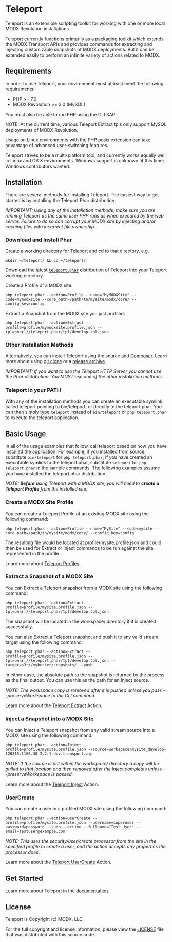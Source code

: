 # Teleport

Teleport is an extensible scripting toolkit for working with one or more local MODX Revolution installations.

Teleport currently functions primarily as a packaging toolkit which extends the MODX Transport APIs and provides commands for extracting and injecting customizable snapshots of MODX deployments. But it can be extended easily to perform an infinite variety of actions related to MODX.


## Requirements

In order to use Teleport, your environment must at least meet the following requirements:

* PHP >= 7.0
* MODX Revolution >= 3.0 (MySQL)

You must also be able to run PHP using the CLI SAPI.

NOTE: At the current time, various Teleport Extract tpls only support MySQL deployments of MODX Revolution.

Usage on Linux environments with the PHP posix extension can take advantage of advanced user-switching features.

Teleport strives to be a multi-platform tool, and currently works equally well in Linux and OS X environments. Windows support is unknown at this time; Windows contributors wanted.


## Installation

There are several methods for installing Teleport. The easiest way to get started is by installing the Teleport Phar distribution.

_IMPORTANT: Using any of the installation methods, make sure you are running Teleport as the same user PHP runs as when executed by the web server. Failure to do so can corrupt your MODX site by injecting and/or caching files with incorrect file ownership._

### Download and Install Phar

Create a working directory for Teleport and cd to that directory, e.g.

    mkdir ~/teleport/ && cd ~/teleport/

Download the latest [`teleport.phar`](http://modx.s3.amazonaws.com/releases/teleport/2.x/teleport.phar "teleport.phar") distribution of Teleport into your Teleport working directory.

Create a Profile of a MODX site:

    php teleport.phar --action=Profile --name="MyMODXSite" --code=mymodxsite --core_path=/path/to/mysite/modx/core/ --config_key=config

Extract a Snapshot from the MODX site you just profiled:

    php teleport.phar --action=Extract --profile=profile/mymodxsite.profile.json --tpl=phar://teleport.phar/tpl/develop.tpl.json


### Other Installation Methods

Alternatively, you can install Teleport using the source and [Composer](http://getcomposer.org/). Learn more about using [git clone](doc/install/git-clone.md) or a [release archive](doc/install/releases.md).

_IMPORTANT: If you want to use the Teleport HTTP Server you cannot use the Phar distribution. You MUST use one of the other installation methods._

### Teleport in your PATH

With any of the installation methods you can create an executable symlink called teleport pointing to bin/teleport, or directly to the teleport.phar. You can then simply type `teleport` instead of `bin/teleport` or `php teleport.phar` to execute the teleport application.


## Basic Usage

In all of the usage examples that follow, call teleport based on how you have installed the application. For example, if you installed from source, substitute `bin/teleport` for `php teleport.phar`; if you have created an executable symlink to the teleport.phar, substitute `teleport` for `php teleport.phar` in the sample commands. The following examples assume you have installed the teleport.phar distribution.

_NOTE: **Before** using Teleport with a MODX site, you will need to **create a Teleport Profile** from the installed site._

### Create a MODX Site Profile

You can create a Teleport Profile of an existing MODX site using the following command:

    php teleport.phar --action=Profile --name="MySite" --code=mysite --core_path=/path/to/mysite/modx/core/ --config_key=config

The resulting file would be located at profile/mysite.profile.json and could then be used for Extract or Inject commands to be run against the site represented in the profile.

Learn more about [Teleport Profiles](doc/use/profile.md).

### Extract a Snapshot of a MODX Site

You can Extract a Teleport snapshot from a MODX site using the following command:

    php teleport.phar --action=Extract --profile=profile/mysite.profile.json --tpl=phar://teleport.phar/tpl/develop.tpl.json

The snapshot will be located in the workspace/ directory if it is created successfully.

You can also Extract a Teleport snapshot and push it to any valid stream target using the following command:

    php teleport.phar --action=Extract --profile=profile/mysite.profile.json --tpl=phar://teleport.phar/tpl/develop.tpl.json --target=s3://mybucket/snapshots/ --push

In either case, the absolute path to the snapshot is returned by the process as the final output. You can use this as the path for an Inject source.

_NOTE: The workspace copy is removed after it is pushed unless you pass --preserveWorkspace to the CLI command._

Learn more about the [Teleport Extract](doc/use/extract.md) Action.

### Inject a Snapshot into a MODX Site

You can Inject a Teleport snapshot from any valid stream source into a MODX site using the following command:

    php teleport.phar --action=Inject --profile=profile/mysite.profile.json --source=workspace/mysite_develop-120315.1106.30-2.2.1-dev.transport.zip

_NOTE: If the source is not within the workspace/ directory a copy will be pulled to that location and then removed after the Inject completes unless --preserveWorkspace is passed._

Learn more about the [Teleport Inject](doc/use/inject.md) Action.

### UserCreate

You can create a user in a profiled MODX site using the following command:

    php teleport.phar --action=UserCreate --profile=profile/mysite.profile.json --username=superuser --password=password --sudo --active --fullname="Test User" --email=testuser@example.com

_NOTE: This uses the security/user/create processor from the site in the specified profile to create a user, and the action accepts any properties the processor does._

Learn more about the [Teleport UserCreate](doc/use/user-create.md) Action.


## Get Started

Learn more about Teleport in the [documentation](doc/index.md).

## License

Teleport is Copyright (c) MODX, LLC

For the full copyright and license information, please view the [LICENSE](./LICENSE "LICENSE") file that was distributed with this source code.

